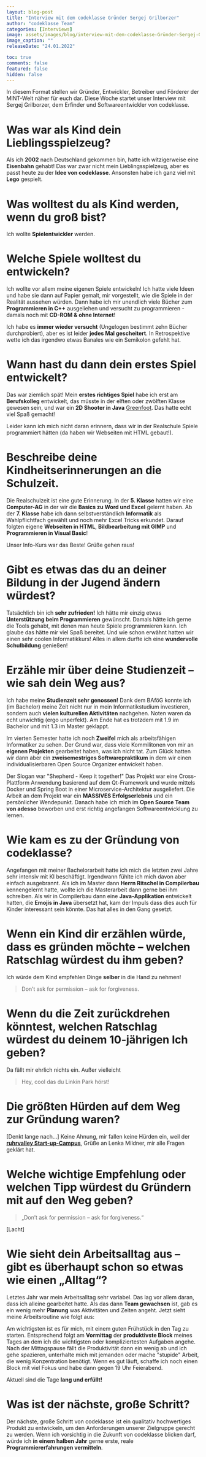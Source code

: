 ```yaml
---
layout: blog-post
title: "Interview mit dem codeklasse Gründer Sergej Grilborzer"
author: "codeklasse Team"
categories: [Interviews]
image: assets/images/blog/interview-mit-dem-codeklasse-Gründer-Sergej-Grilborzer.jpg
image_caption: ""
releaseDate: "24.01.2022"

toc: true
comments: false
featured: false
hidden: false
---
```


In diesem Format stellen wir Gründer, Entwickler, Betreiber und Förderer der MINT-Welt näher für euch dar.
Diese Woche startet unser Interview mit Sergej Grilborzer, dem Erfinder und Softwareentwickler von codeklasse. 

# Was war als Kind dein Lieblingsspielzeug?

Als ich **2002** nach Deutschland gekommen bin, hatte ich witzigerweise eine **Eisenbahn** gehabt! 
Das war zwar nicht mein Lieblingsspielzeug, aber es passt heute zu der **Idee von codeklasse**.
Ansonsten habe ich ganz viel mit **Lego** gespielt.

# Was wolltest du als Kind werden, wenn du groß bist?

Ich wollte **Spielentwickler** werden. 

# Welche Spiele wolltest du entwickeln?

Ich wollte vor allem meine eigenen Spiele entwickeln!
Ich hatte viele Ideen und habe sie dann auf Papier gemalt, mir vorgestellt, wie die Spiele in der Realität aussehen würden. 
Dann habe ich mir unendlich viele Bücher zum **Programmieren in C++** ausgeliehen und versucht zu programmieren - 
damals noch mit **CD-ROM & ohne Internet**!

Ich habe es **immer wieder versucht** (Ungelogen bestimmt zehn Bücher durchprobiert),
aber es ist leider **jedes Mal gescheitert**.
In Retrospektive wette ich das irgendwo etwas Banales wie ein Semikolon gefehlt hat.

# Wann hast du dann dein erstes Spiel entwickelt?

Das war ziemlich spät!
Mein **erstes richtiges Spiel** habe ich erst am **Berufskolleg** entwickelt,
das müsste in der elften oder zwölften Klasse gewesen sein,
und war ein **2D Shooter in Java** <a href="https://www.greenfoot.org/door" target="_blank" class="is-underlined">Greenfoot</a>.
Das hatte echt viel Spaß gemacht!

Leider kann ich mich nicht daran erinnern, dass wir in der Realschule Spiele programmiert hätten
(da haben wir Webseiten mit HTML gebaut!).

# Beschreibe deine Kindheitserinnerungen an die Schulzeit.

Die Realschulzeit ist eine gute Erinnerung.
In der **5. Klasse** hatten wir eine **Computer-AG** in der wir die **Basics zu Word und Excel** gelernt haben. 
Ab der **7. Klasse** habe ich dann selbstverständlich **Informatik** als Wahlpflichtfach gewählt
und noch mehr Excel Tricks erkundet. 
Darauf folgten eigene **Webseiten in HTML**, **Bildbearbeitung mit GIMP** und **Programmieren in Visual Basic**!

Unser Info-Kurs war das Beste! Grüße gehen raus!

# Gibt es etwas das du an deiner Bildung in der Jugend ändern würdest?

Tatsächlich bin ich **sehr zufrieden!**
Ich hätte mir einzig etwas **Unterstützung beim Programmieren** gewünscht.
Damals hätte ich gerne die Tools gehabt, mit denen man heute Spiele programmieren kann. 
Ich glaube das hätte mir viel Spaß bereitet.
Und wie schon erwähnt hatten wir einen sehr coolen Informatikkurs! 
Alles in allem durfte ich eine **wundervolle Schulbildung** genießen!

# Erzähle mir über deine Studienzeit – wie sah dein Weg aus?
Ich habe meine **Studienzeit sehr genossen!**
Dank dem BAföG konnte ich (im Bachelor) meine Zeit nicht nur in mein Informatikstudium investieren,
sondern auch **vielen kulturellen Aktivitäten** nachgehen. 
Noten waren da echt unwichtig (ergo unperfekt). 
Am Ende hat es trotzdem mit 1.9 im Bachelor und mit 1.3 im Master geklappt.

Im vierten Semester hatte ich noch **Zweifel** mich als arbeitsfähigen Informatiker zu sehen.
Der Grund war, dass viele Kommilitonen von mir an **eigenen Projekten** gearbeitet haben, was ich nicht tat. 
Zum Glück hatten wir dann aber ein **zweisemestriges Softwarepraktikum** in dem wir einen
individualisierbaren Open Source Organizer entwickelt haben.

Der Slogan war "Shepherd - Keep it together!"
Das Projekt war eine Cross-Plattform Anwendung basierend auf dem Qt-Framework
und wurde mittels Docker und Spring Boot in einer Microservice-Architektur ausgeliefert.
Die Arbeit an dem Projekt war ein **MASSIVES Erfolgserlebnis** und ein persönlicher Wendepunkt. 
Danach habe ich mich im **Open Source Team von adesso** beworben und erst richtig angefangen Softwareentwicklung zu lernen. 

# Wie kam es zu der Gründung von codeklasse?

Angefangen mit meiner Bachelorarbeit hatte ich mich die letzten zwei Jahre sehr intensiv mit KI beschäftigt.
Irgendwann fühlte ich mich davon aber einfach ausgebrannt.
Als ich im Master dann **Herrn Ritschel in Compilerbau** kennengelernt hatte,
wollte ich die Masterarbeit dann gerne bei ihm schreiben. 
Als wir in Compilerbau dann eine **Java-Applikation** entwickelt hatten,
die **Emojis in Java** übersetzt hat, kam der Impuls dass dies auch für Kinder interessant sein könnte.
Das hat alles in den Gang gesetzt.

# Wenn ein Kind dir erzählen würde, dass es gründen möchte – welchen Ratschlag würdest du ihm geben?

Ich würde dem Kind empfehlen Dinge **selber** in die Hand zu nehmen!
>Don’t ask for permission – ask for forgiveness.

# Wenn du die Zeit zurückdrehen könntest, welchen Ratschlag würdest du deinem 10-jährigen Ich geben?

Da fällt mir ehrlich nichts ein.
Außer vielleicht 
>Hey, cool das du Linkin Park hörst!

# Die größten Hürden auf dem Weg zur Gründung waren?

[Denkt lange nach…] Keine Ahnung, mir fallen keine Hürden ein, weil der <a class="is-underlined" href="https://www.rv-startupcampus.de/" target="_blank">**ruhrvalley Start-up-Campus**</a>, Grüße an Lenka Mildner, mir alle Fragen geklärt hat. 

# Welche wichtige Empfehlung oder welchen Tipp würdest du Gründern mit auf den Weg geben?

>„Don’t ask for permission – ask for forgiveness.“

[Lacht]

# Wie sieht dein Arbeitsalltag aus – gibt es überhaupt schon so etwas wie einen „Alltag“?

Letztes Jahr war mein Arbeitsalltag sehr variabel.
Das lag vor allem daran, dass ich alleine gearbeitet hatte. 
Als das dann **Team gewachsen** ist, gab es ein wenig mehr **Planung** was Aktivitäten und Zeiten angeht.
Jetzt sieht meine Arbeitsroutine wie folgt aus:

Am wichtigsten ist es für mich, mit einem guten Frühstück in den Tag zu starten.
Entsprechend folgt am **Vormittag** der **produktivste Block** meines Tages an dem ich die wichtigsten oder kompliziertesten Aufgaben angehe.
Nach der Mittagspause fällt die Produktivität dann ein wenig ab
und ich gehe spazieren, unterhalte mich mit jemanden oder mache "stupide" Arbeit, die wenig Konzentration benötigt. 
Wenn es gut läuft, schaffe ich noch einen Block mit viel Fokus und habe dann gegen 19 Uhr Feierabend.

Aktuell sind die Tage **lang und erfüllt!**

# Was ist der nächste, große Schritt?

Der nächste, große Schritt von codeklasse ist ein qualitativ hochwertiges Produkt zu entwickeln,
um den Anforderungen unserer Zielgruppe gerecht zu werden.
Wenn ich vorsichtig in die Zukunft von codeklasse blicken darf,
würde ich **in einem halben Jahr** gerne erste, reale **Programmiererfahrungen vermitteln**.